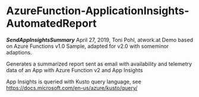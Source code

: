 # AzureFunction-ApplicationInsights-AutomatedReport
***SendAppInsightsSummary***
April 27, 2019, Toni Pohl, atwork.at
Demo based on Azure Functions v1.0 Sample, adapted for v2.0 with someminor adaptions.

Generates a summarized report sent as email with availability and telemetry data of an App with Azure Function v2 and App Insights

App Insights is queried with Kusto query language, see https://docs.microsoft.com/en-us/azure/kusto/query/
 
